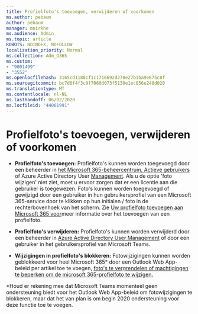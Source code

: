 ```yaml
---
title: Profielfoto's toevoegen, verwijderen of voorkomen
ms.author: pebaum
author: pebaum
manager: mnirkhe
ms.audience: Admin
ms.topic: article
ROBOTS: NOINDEX, NOFOLLOW
localization_priority: Normal
ms.collection: Adm_O365
ms.custom:
- "9001499"
- "3552"
ms.openlocfilehash: 3165cd1180cf1c1716692d270e27b1ba9e675c8f
ms.sourcegitcommit: bc7d6f4f3c9f7060d073f5130e1ec856e248d020
ms.translationtype: MT
ms.contentlocale: nl-NL
ms.lasthandoff: 06/02/2020
ms.locfileid: "44061991"
---
```

# <a name="add-remove-or-prevent-users-from-changing-profile-photos"></a>Profielfoto's toevoegen, verwijderen of voorkomen

- **Profielfoto's toevoegen:** Profielfoto's kunnen worden toegevoegd door een beheerder in [het Microsoft 365-beheercentrum, Actieve gebruikers](https://admin.microsoft.com/Adminportal/Home?source=applauncher#/users) of Azure Active Directory User [Management](https://portal.azure.com/#blade/Microsoft_AAD_IAM/UsersManagementMenuBlade/AllUsers).  Als u de optie 'foto wijzigen' niet ziet, moet u ervoor zorgen dat er een licentie aan die gebruiker is toegewezen. Foto's kunnen worden toegevoegd of gewijzigd door een gebruiker in hun gebruikersprofiel van een Microsoft 365-service door te klikken op hun initialen / foto in de rechterbovenhoek van het scherm. Zie [Uw profielfoto toevoegen aan Microsoft 365 voor](https://support.office.com/article/add-your-profile-photo-to-office-365-2eaf93fd-b3f1-43b9-9cdc-bdcd548435b7)meer informatie over het toevoegen van een profielfoto.

- **Profielfoto's verwijderen:** Profielfoto's kunnen worden verwijderd door een beheerder in [Azure Active Directory User Management](https://portal.azure.com/#blade/Microsoft_AAD_IAM/UsersManagementMenuBlade/AllUsers) of door een gebruiker in het gebruikersprofiel van Microsoft Teams.

- **Wijzigingen in profielfoto's blokkeren:** Fotowijzigingen kunnen worden geblokkeerd voor heel Microsoft 365* door een Outlook Web App-beleid per artikel toe te voegen, [foto's te vergrendelen of machtigingen te beperken om de microsoft 365-profielfoto te wijzigen.](https://answers.microsoft.com/msoffice/forum/msoffice_o365admin-mso_manage/locking-photos-or-restricting-permissions-to/1d19ae4f-de5d-4c3d-a0ad-4b8b8ac32e3d)

*Houd er rekening mee dat Microsoft Teams momenteel geen ondersteuning biedt voor het Outlook Web App-beleid om fotowijzigingen te blokkeren, maar dat het van plan is om begin 2020 ondersteuning voor deze functie toe te voegen.
